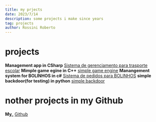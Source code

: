 ```yaml
---
title: my prjects
date: 2023/7/14
description: some projects i make since years
tag: projects
author: Rossini Roberto
---
```


# projects

 **Management app in CSharp** [Sistema de gerenciamento para trasporte escolar](https://github.com/rossiniroberto52/sistemadeTransporteEscolar)
 **Mimple game egine in C++** [simple game engine](https://github.com/rossiniroberto52/gameengine)
 **Manangement system for BOLINHOS in c#** [Sistema de pedidos para BOLINHOS](https://github.com/rossiniroberto52/Bolinhos)
 **simple backdoor(for testing) in python** [simple backdoor](https://github.com/rossiniroberto52/backdoor)

 # nother projects in my Github
 **My_** [Github](https://github.com/rossiniroberto52)